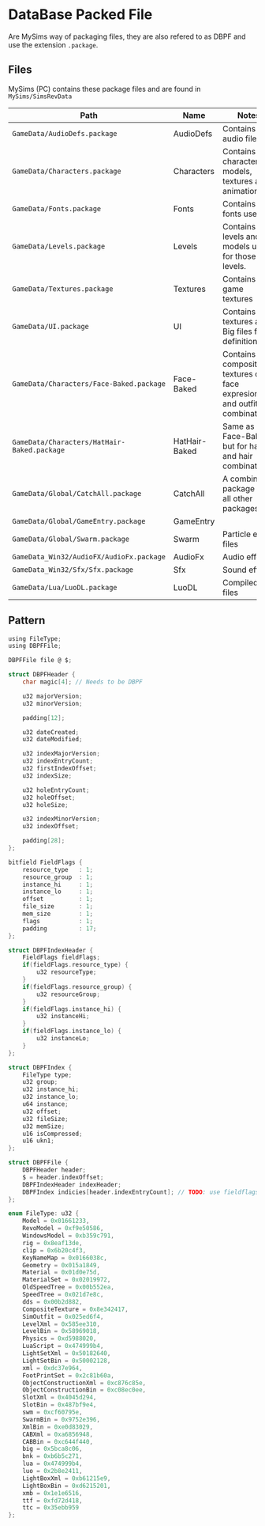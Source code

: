 # DataBase Packed File
Are MySims way of packaging files, they are also refered to as DBPF and use the extension `.package`.

## Files
MySims (PC) contains these package files and are found in `MySims/SimsRevData`

|Path|Name|Notes|
|----|----|-----|
|`GameData/AudioDefs.package`|AudioDefs|Contains audio files.|
|`GameData/Characters.package`|Characters|Contains character models, textures and animations.|
|`GameData/Fonts.package`|Fonts|Contains all fonts used|
|`GameData/Levels.package`|Levels|Contains levels and the models used for those levels.|
|`GameData/Textures.package`|Textures|Contains game textures|
|`GameData/UI.package`|UI|Contains UI textures and Big files for UI definitions.|
|`GameData/Characters/Face-Baked.package`|Face-Baked|Contains composite textures of all face expresion and outfit combinations.|
|`GameData/Characters/HatHair-Baked.package`|HatHair-Baked|Same as Face-Baked but for hats and hair combinations.|
|`GameData/Global/CatchAll.package`|CatchAll|A combined package of all other packages.|
|`GameData/Global/GameEntry.package`|GameEntry||
|`GameData/Global/Swarm.package`|Swarm|Particle effect files|
|`GameData_Win32/AudioFX/AudioFx.package`|AudioFx|Audio effects|
|`GameData_Win32/Sfx/Sfx.package`|Sfx|Sound effects|
|`GameData/Lua/LuoDL.package`|LuoDL|Compiled lua files|

## Pattern
```c
using FileType;
using DBPFFile;

DBPFFile file @ $;

struct DBPFHeader {
    char magic[4]; // Needs to be DBPF

    u32 majorVersion;
    u32 minorVersion;

    padding[12];

    u32 dateCreated;
    u32 dateModified;

    u32 indexMajorVersion;
    u32 indexEntryCount;
    u32 firstIndexOffset;
    u32 indexSize;

    u32 holeEntryCount;
    u32 holeOffset;
    u32 holeSize;

    u32 indexMinorVersion;
    u32 indexOffset;

    padding[28];
};

bitfield FieldFlags {
    resource_type   : 1;
    resource_group  : 1;
    instance_hi     : 1;
    instance_lo     : 1;
    offset          : 1;
    file_size       : 1;
    mem_size        : 1;
    flags           : 1;
    padding         : 17;
};

struct DBPFIndexHeader {
    FieldFlags fieldFlags;
    if(fieldFlags.resource_type) {
        u32 resourceType;
    }
    if(fieldFlags.resource_group) {
        u32 resourceGroup;
    }
    if(fieldFlags.instance_hi) {
        u32 instanceHi;
    }
    if(fieldFlags.instance_lo) {
        u32 instanceLo;
    }
};

struct DBPFIndex {
    FileType type;
    u32 group;
    u32 instance_hi;
    u32 instance_lo;
    u64 instance;
    u32 offset;
    u32 fileSize;
    u32 memSize;
    u16 isCompressed;
    u16 ukn1;
};

struct DBPFFile {
    DBPFHeader header;
    $ = header.indexOffset;
    DBPFIndexHeader indexHeader;
    DBPFIndex indicies[header.indexEntryCount]; // TODO: use fieldflags
};

enum FileType: u32 {
    Model = 0x01661233,
    RevoModel = 0xf9e50586,
    WindowsModel = 0xb359c791,
    rig = 0x8eaf13de,
    clip = 0x6b20c4f3,
    KeyNameMap = 0x0166038c,
    Geometry = 0x015a1849,
    Material = 0x01d0e75d,
    MaterialSet = 0x02019972,
    OldSpeedTree = 0x00b552ea,
    SpeedTree = 0x021d7e8c,
    dds = 0x00b2d882,
    CompositeTexture = 0x8e342417,
    SimOutfit = 0x025ed6f4,
    LevelXml = 0x585ee310,
    LevelBin = 0x58969018,
    Physics = 0xd5988020,
    LuaScript = 0x474999b4,
    LightSetXml = 0x50182640,
    LightSetBin = 0x50002128,
    xml = 0xdc37e964,
    FootPrintSet = 0x2c81b60a,
    ObjectConstructionXml = 0xc876c85e,
    ObjectConstructionBin = 0xc08ec0ee,
    SlotXml = 0x4045d294,
    SlotBin = 0x487bf9e4,
    swm = 0xcf60795e,
    SwarmBin = 0x9752e396,
    XmlBin = 0xe0d83029,
    CABXml = 0xa6856948,
    CABBin = 0xc644f440,
    big = 0x5bca8c06,
    bnk = 0xb6b5c271,
    lua = 0x474999b4,
    luo = 0x2b8e2411,
    LightBoxXml = 0xb61215e9,
    LightBoxBin = 0xd6215201,
    xmb = 0x1e1e6516,
    ttf = 0xfd72d418,
    ttc = 0x35ebb959
};
```